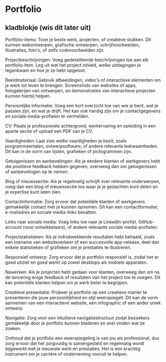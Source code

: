 # Portfolio

## kladblokje (wis dit later uit)

Portfolio-items: Toon je beste werk, projecten, of creatieve stukken. Dit kunnen webontwerpen, grafische ontwerpen, schrijfvoorbeelden, illustraties, foto's, of zelfs codevoorbeelden zijn.

Projectbeschrijvingen: Voeg gedetailleerde beschrijvingen toe aan elk portfolio-item. Leg uit wat het project inhield, welke uitdagingen je tegenkwam en hoe je ze hebt opgelost.

Beeldmateriaal: Gebruik afbeeldingen, video's of interactieve elementen om je werk tot leven te brengen. Screenshots van websites of apps, fotogalerijen van ontwerpen, en demonstraties van interactieve projecten kunnen hierbij helpen.

Persoonlijke informatie: Voeg een kort overzicht toe van wie je bent, wat je passies zijn, en wat je drijft. Het kan ook handig zijn om je contactgegevens en sociale media-profielen te vermelden.

CV: Plaats je professionele achtergrond, werkervaring en opleiding in een aparte sectie of upload een PDF van je CV.

Vaardigheden: Laat zien welke vaardigheden je bezit, zoals programmeertalen, ontwerpsoftware, of andere relevante bekwaamheden. Dit kan in de vorm van lijsten, grafieken of pictogrammen zijn.

Getuigenissen en aanbevelingen: Als je eerdere klanten of werkgevers hebt die positieve feedback hebben gegeven, overweeg dan om getuigenissen of aanbevelingen op te nemen.

Blog of nieuwssectie: Als je regelmatig schrijft over relevante onderwerpen, voeg dan een blog of nieuwssectie toe waar je je gedachten kunt delen en je expertise kunt laten zien.

Contactinformatie: Zorg ervoor dat potentiële klanten of werkgevers gemakkelijk contact met je kunnen opnemen. Dit kan een contactformulier, e-mailadres en sociale media-links bevatten.

Links naar sociale media: Voeg links toe naar je LinkedIn-profiel, GitHub-account (voor ontwikkelaars), of andere relevante sociale media-profielen.

Projectstatistieken: Als je indrukwekkende resultaten hebt behaald, zoals een toename van websiteverkeer of een succesvolle app-release, deel dan enkele statistieken of grafieken om je prestaties te illustreren.

Responsief ontwerp: Zorg ervoor dat je portfolio responsief is, zodat het er goed uitziet en goed werkt op zowel desktops als mobiele apparaten.

Nawerken: Als je projecten hebt gedaan voor klanten, overweeg dan om na de lancering enige feedback of resultaten van het project toe te voegen. Dit kan potentiële klanten helpen om je werk beter te begrijpen.

Creatieve presentatie: Probeer je portfolio op een creatieve manier te presenteren die jouw persoonlijkheid en stijl weerspiegelt. Dit kan de vorm aannemen van een interactieve website, een infographic of een ander uniek ontwerp.

Navigatie: Zorg voor een intuïtieve navigatiestructuur zodat bezoekers gemakkelijk door je portfolio kunnen bladeren en snel vinden wat ze zoeken.

Onthoud dat je portfolio een weerspiegeling is van jou als professional, dus zorg ervoor dat het zorgvuldig is samengesteld en regelmatig wordt bijgewerkt met je nieuwste werk en prestaties. Het is een krachtig instrument om je carrière of onderneming vooruit te helpen.